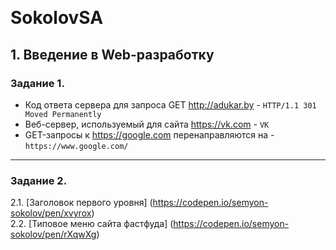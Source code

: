 ﻿﻿﻿﻿﻿﻿﻿﻿﻿﻿﻿﻿﻿﻿﻿﻿﻿﻿﻿﻿﻿﻿# SokolovSA## 1. Введение в Web-разработку### Задание 1.* Код ответа сервера для запроса GET http://adukar.by - `HTTP/1.1 301 Moved Permanently`* Веб-сервер, используемый для сайта https://vk.com - `VK` * GET-запросы к https://google.com перенаправляются на - `https://www.google.com/` ***### Задание 2.2.1. [Заголовок первого уровня] (https://codepen.io/semyon-sokolov/pen/xvyrox)  2.2. [Типовое меню сайта фастфуда] (https://codepen.io/semyon-sokolov/pen/rXqwXg)